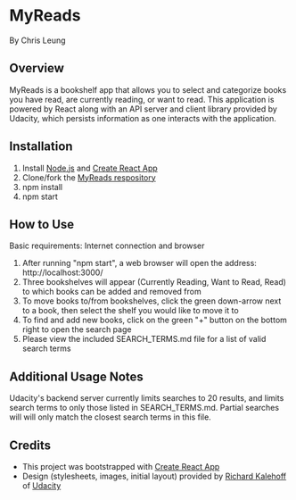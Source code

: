 MyReads
=======
By Chris Leung

Overview
--------
MyReads is a bookshelf app that allows you to select and categorize books you have read, are currently reading, or want to read. This application is powered by React along with an API server and client library provided by Udacity, which persists information as one interacts with the application.

Installation
------------
1. Install [Node.js](https://nodejs.org/en/) and [Create React App](https://github.com/facebookincubator/create-react-app)
2. Clone/fork the [MyReads respository](https://github.com/chrislzm/MyReads)
3. npm install
4. npm start

How to Use
----------
Basic requirements: Internet connection and browser

1. After running "npm start", a web browser will open the address: http://localhost:3000/
2. Three bookshelves will appear (Currently Reading, Want to Read, Read) to which books can be added and removed from
3. To move books to/from bookshelves, click the green down-arrow next to a book, then select the shelf you would like to move it to
4. To find and add new books, click on the green "+" button on the bottom right to open the search page
5. Please view the included SEARCH_TERMS.md file for a list of valid search terms

Additional Usage Notes
----------------------
Udacity's backend server currently limits searches to 20 results, and limits search terms to only those listed in SEARCH_TERMS.md. Partial searches will will only match the closest search terms in this file.

Credits
-------
* This project was bootstrapped with [Create React App](https://github.com/facebookincubator/create-react-app)
* Design (stylesheets, images, initial layout) provided by [Richard Kalehoff](https://github.com/richardkalehoff) of [Udacity](https://udacity.com)

